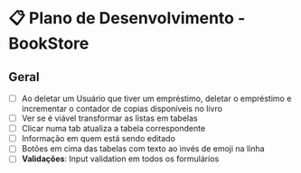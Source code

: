 # 📋 Plano de Desenvolvimento - BookStore

## Geral

- [ ] Ao deletar um Usuário que tiver um empréstimo, deletar o empréstimo e incrementar o contador de copias disponíveis no livro
- [ ] Ver se é viável transformar as listas em tabelas
- [ ] Clicar numa tab atualiza a tabela correspondente
- [ ] Informação em quem está sendo editado
- [ ] Botões em cima das tabelas com texto ao invés de emoji na linha
- [ ] **Validações**: Input validation em todos os formulários
